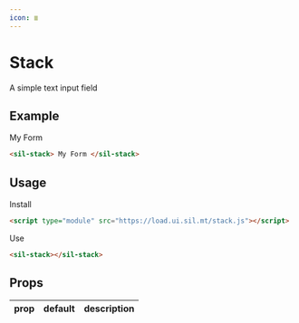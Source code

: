 ```yaml
---
icon: ≣
---
```


# Stack

A simple text input field

## Example

<sil-stack>
    My Form    
</sil-stack>

```html
<sil-stack> My Form </sil-stack>
```

## Usage

Install

```html
<script type="module" src="https://load.ui.sil.mt/stack.js"></script>
```

Use

```html
<sil-stack></sil-stack>
```

## Props

| prop | default | description |
| ---- | ------- | ----------- |

